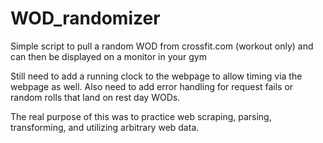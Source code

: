 # WOD_randomizer
Simple script to pull a random WOD from crossfit.com (workout only) and can then be displayed on a monitor in your gym

Still need to add a running clock to the webpage to allow timing via the webpage as well. Also need to add error handling for request fails or random rolls that land on rest day WODs.

The real purpose of this was to practice web scraping, parsing, transforming, and utilizing arbitrary web data. 
